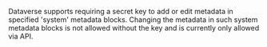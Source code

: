 Dataverse supports requiring a secret key to add or edit metadata in specified 'system' metadata blocks. Changing the metadata in such system metadata blocks is not allowed without the key and is currently only allowed via API.
